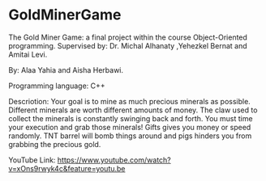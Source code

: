 # GoldMinerGame
The Gold Miner Game: a final project within the course Object-Oriented programming.
Supervised by:  Dr. Michal Alhanaty ,Yehezkel Bernat and Amitai Levi.

By: Alaa Yahia and Aisha Herbawi.

Programming language: C++

Descriotion:
Your goal is to mine as much precious minerals as possible. Different minerals are worth different amounts of money. The claw used to collect the minerals is constantly swinging back and forth. You must time your execution and grab those minerals!
Gifts gives you money or speed randomly.
TNT barrel will bomb things around and pigs hinders you from grabbing the precious gold.

YouTube Link: https://www.youtube.com/watch?v=xOns9rwyk4c&feature=youtu.be 


